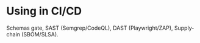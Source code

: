 # Using in CI/CD

Schemas gate, SAST (Semgrep/CodeQL), DAST (Playwright/ZAP), Supply-chain (SBOM/SLSA).
